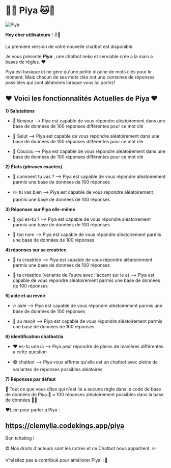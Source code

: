 # 🩷🐱 Piya 🐱🌸

![Piya](http://www.image-heberg.fr/files/17559763872219605815.jpg)


**Hey cher utilisateurs** ! ✌️🌷

La premiere version de votre nouvelle chatbot est disponible.

Je vous présente ***Piya*** , une chatbot neko et serviable crée a la main a bases de règles. ❤️

Piya est basique et ne gère qu'une petite dizaine de mots clés pour le moment. Mais chacun de ses mots clés ont une centaines de réponses possibles qui sont aléatoires lorsque vous lui parlez!

## ♥️ Voici les fonctionnalités Actuelles de Piya ♥️

**1) Salutations**

- 🌸 Bonjour --> Piya est capable de vous répondre aléatoirement dans une base de données de 100 réponses différentes pour ce mot clé
  
- 🌼 Salut --> Piya est capable de vous répondre aléatoirement dans une base de données de 100 réponses différentes pour ce mot clé

- 🦞 Coucou --> Piya est capable de vous répondre aléatoirement dans une base de données de 100 réponses différentes pour ce mot clé

**2) États (phrases exactes)**

- 🍣 comment tu vas ? --> Piya est capable de vous répondre aléatoirement parmis une base de données de 100 réponses

- ✏️ tu vas bien --> Piya est capable de vous répondre aléatoirement parmis une base de données de 100 réponses

**3) Réponses sur Piya elle-même**

- 🩵 qui es-tu ? --> Piya est capable de vous répondre aléatoirement parmis une base de données de 100 réponses

- 🦪 ton nom --> Piya est capable de vous répondre aléatoirement parmis une base de données de 100 réponses

**4) réponses sur sa creatrice**

- 🛑 ta creatrice --> Piya est capable de vous répondre aléatoirement parmis une base de données de 100 réponses

- 🌊 ta créatrice (variante de l'autre avec l'accent sur le e) --> Piya est capable de vous répondre aléatoirement parmis une base de données de 100 réponses

**5) aide et au revoir**

- 🔥 aide --> Piya est capable de vous répondre aléatoirement parmis une base de données de 100 réponses

- 🐉 au revoir --> Piya est capable de vous répondre aléatoirement parmis une base de données de 100 réponses

**6) identification chatbot/ia**

- ❤️ es-tu une ia --> Piya peut répondre de pleins de manières différentes a cette question 

- 🟢 chatbot --> Piya vous affirme qu'elle est un chatbot avec pleins de variantes de réponses possibles aléatoires

**7) Réponses par défaut**

🦋 Tout ce que vous dîtes qui n'est lié a aucune règle dans le code de base de données de Piya.🦋 = 100 réponses aléatoirement possibles dans la base de données 🌸🩷

♥️Lien pour parler a Piya :

https://clemylia.codekings.app/piya
----------------------------------------
Bon tchating !

© Nos droits d'auteurs sont les notres et ce Chatbot nous appartient. ✏️

n'hésitez pas a contribué pour améliorer Piya! 💧🩵
